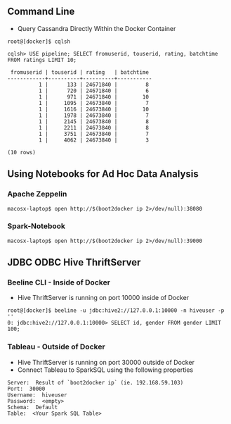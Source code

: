## Command Line
* Query Cassandra Directly Within the Docker Container
```
root@[docker]$ cqlsh

cqlsh> USE pipeline; SELECT fromuserid, touserid, rating, batchtime FROM ratings LIMIT 10;

 fromuserid | touserid | rating   | batchtime
------------+----------+----------+-----------
          1 |      133 | 24671840 |         8
          1 |      720 | 24671840 |         6
          1 |      971 | 24671840 |        10
          1 |     1095 | 24673840 |         7
          1 |     1616 | 24673840 |        10
          1 |     1978 | 24673840 |         7
          1 |     2145 | 24673840 |         8
          1 |     2211 | 24673840 |         8
          1 |     3751 | 24673840 |         7
          1 |     4062 | 24673840 |         3

(10 rows)
```

## Using Notebooks for Ad Hoc Data Analysis

### Apache Zeppelin
```
macosx-laptop$ open http://$(boot2docker ip 2>/dev/null):38080
```

### Spark-Notebook
```
macosx-laptop$ open http://$(boot2docker ip 2>/dev/null):39000
```

## JDBC ODBC Hive ThriftServer
### Beeline CLI - Inside of Docker
* Hive ThriftServer is running on port 10000 inside of Docker
```
root@[docker]$ beeline -u jdbc:hive2://127.0.0.1:10000 -n hiveuser -p ''
0: jdbc:hive2://127.0.0.1:10000> SELECT id, gender FROM gender LIMIT 100;
```

### Tableau - Outside of Docker
* Hive ThriftServer is running on port 30000 outside of Docker
* Connect Tableau to SparkSQL using the following properties
```
Server:  Result of `boot2docker ip` (ie. 192.168.59.103)
Port:  30000
Username:  hiveuser
Password:  <empty>
Schema:  Default
Table:  <Your Spark SQL Table> 
```
